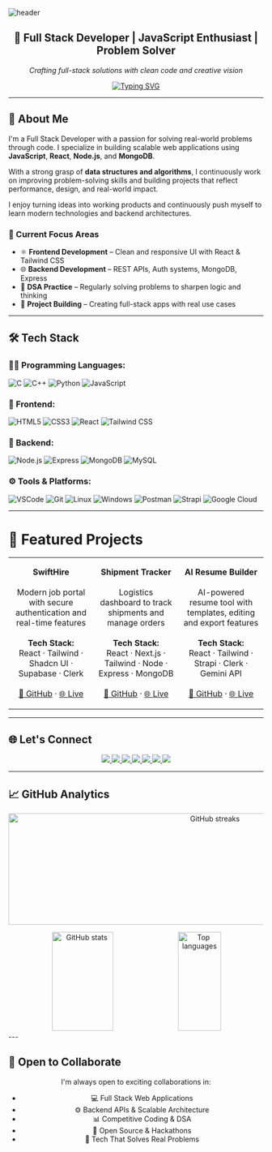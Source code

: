 <!-- 🎯 Profile Banner -->  
![header](https://capsule-render.vercel.app/api?type=waving&height=250&text=Akshat%20Tripathi&fontSize=70&color=0:1D2671,100:C33764&fontColor=ffffff&stroke=ffffff&animation=fadeIn&fontAlign=50&fontAlignY=40)

<div align="center">
  
## 🚀 Full Stack Developer | JavaScript Enthusiast | Problem Solver  
*Crafting full-stack solutions with clean code and creative vision*

[![Typing SVG](https://readme-typing-svg.herokuapp.com?font=Fira+Code&size=22&pause=1000&color=1D2671&center=true&vCenter=true&width=650&lines=Full+Stack+Developer+%7C+React+%26+Node.js+Specialist;Solving+Real-World+Problems+with+Code;DSA+Explorer+%7C+Backend+Builder)](https://git.io/typing-svg)

</div>



---


## 🧠 About Me

I'm a Full Stack Developer with a passion for solving real-world problems through code. I specialize in building scalable web applications using **JavaScript**, **React**, **Node.js**, and **MongoDB**.

With a strong grasp of **data structures and algorithms**, I continuously work on improving problem-solving skills and building projects that reflect performance, design, and real-world impact.

I enjoy turning ideas into working products and continuously push myself to learn modern technologies and backend architectures.

### 🎯 Current Focus Areas
- ⚛️ **Frontend Development** – Clean and responsive UI with React & Tailwind CSS  
- 🌐 **Backend Development** – REST APIs, Auth systems, MongoDB, Express  
- 🧠 **DSA Practice** – Regularly solving problems to sharpen logic and thinking  
- 🚀 **Project Building** – Creating full-stack apps with real use cases  

---

## 🛠️ Tech Stack

### 👨‍💻 Programming Languages:
![C](https://img.shields.io/badge/-C-000?style=flat&logo=c)
![C++](https://img.shields.io/badge/-C++-000?style=flat&logo=c%2B%2B)
![Python](https://img.shields.io/badge/-Python-000?style=flat&logo=python)
![JavaScript](https://img.shields.io/badge/-JavaScript-000?style=flat&logo=javascript)

### 🎨 Frontend:
![HTML5](https://img.shields.io/badge/-HTML5-000?style=flat&logo=html5)
![CSS3](https://img.shields.io/badge/-CSS3-000?style=flat&logo=css3)
![React](https://img.shields.io/badge/-React-000?style=flat&logo=react)
![Tailwind CSS](https://img.shields.io/badge/-TailwindCSS-000?style=flat&logo=tailwind-css)

### 🔧 Backend:
![Node.js](https://img.shields.io/badge/-Node.js-000?style=flat&logo=node.js)
![Express](https://img.shields.io/badge/-Express.js-000?style=flat&logo=express)
![MongoDB](https://img.shields.io/badge/-MongoDB-000?style=flat&logo=mongodb)
![MySQL](https://img.shields.io/badge/-MySQL-000?style=flat&logo=mysql)

### ⚙️ Tools & Platforms:
![VSCode](https://img.shields.io/badge/-VSCode-000?style=flat&logo=visual-studio-code)
![Git](https://img.shields.io/badge/-Git-000?style=flat&logo=git)
![Linux](https://img.shields.io/badge/-Linux-000?style=flat&logo=linux)
![Windows](https://img.shields.io/badge/-Windows-000?style=flat&logo=windows)
![Postman](https://img.shields.io/badge/-Postman-000?style=flat&logo=postman)
![Strapi](https://img.shields.io/badge/-Strapi-000?style=flat&logo=strapi)
![Google Cloud](https://img.shields.io/badge/-GCP-000?style=flat&logo=googlecloud)

---

# 📂 Featured Projects

<div align="center">

<table>
<tr>

<!-- Project 1 -->
<td align="center" width="33%">

<b>SwiftHire</b><br><br>
Modern job portal with secure authentication and real-time features<br><br>
<b>Tech Stack:</b><br>
React · Tailwind · Shadcn UI · Supabase · Clerk<br><br>
<a href="https://github.com/Akshat-66/swiftHire">🔗 GitHub</a> · <a href="https://swift-hire-pink.vercel.app/">🌐 Live</a>

</td>

<!-- Project 2 -->
<td align="center" width="33%">

<b>Shipment Tracker</b><br><br>
Logistics dashboard to track shipments and manage orders<br><br>
<b>Tech Stack:</b><br>
React · Next.js · Tailwind · Node · Express · MongoDB<br><br>
<a href="https://github.com/Akshat-66/shipmentTracker-Backend">🔗 GitHub</a> · <a href="https://shipsy-frontend-two.vercel.app/">🌐 Live</a>

</td>

<!-- Project 3 -->
<td align="center" width="33%">

<b>AI Resume Builder</b><br><br>
AI-powered resume tool with templates, editing and export features<br><br>
<b>Tech Stack:</b><br>
React · Tailwind · Strapi · Clerk · Gemini API<br><br>
<a href="https://github.com/Akshat-66/Main_Pro_1/tree/main/ai_resume_generator">🔗 GitHub</a> · <a href="https://main-pro-1.vercel.app/">🌐 Live</a>

</td>

</tr>
</table>

</div>

---

## 🌐 Let's Connect

<div align="center">

<a href="mailto:akshatripathi.1@gmail.com">
  <img src="https://img.shields.io/badge/Gmail-D14836?style=for-the-badge&logo=gmail&logoColor=white" />
</a>
<a href="https://www.linkedin.com/in/akshat-tripathi-33bb31346/">
  <img src="https://img.shields.io/badge/LinkedIn-0A66C2?style=for-the-badge&logo=linkedin&logoColor=white" />
</a>
<a href="https://github.com/Akshat-66">
  <img src="https://img.shields.io/badge/GitHub-181717?style=for-the-badge&logo=github&logoColor=white" />
</a>
<a href="https://leetcode.com/u/Akshat--06/">
  <img src="https://img.shields.io/badge/LeetCode-FFA116?style=for-the-badge&logo=leetcode&logoColor=white" />
</a>
<a href="https://www.codechef.com/users/akshatripathi1">
  <img src="https://img.shields.io/badge/CodeChef-5B4638?style=for-the-badge&logo=codechef&logoColor=white" />
</a>
<a href="https://codeforces.com/profile/AKSHAT__06?graphType=all">
  <img src="https://img.shields.io/badge/CodeForces-1F8ACB?style=for-the-badge&logo=codeforces&logoColor=white" />
</a>
<a href="https://akshatportfolio-sigma.vercel.app/">
  <img src="https://img.shields.io/badge/Portfolio-1D2671?style=for-the-badge&logo=vercel&logoColor=white" />
</a>

</div>

---

## 📈 **GitHub Analytics**

<p align="center">
  <img width="800" height="220" src="https://streak-stats.demolab.com?user=Akshat-66&theme=radical&hide_border=true&border_radius=5&card_width=800" alt="GitHub streaks" />
</p>

<div align="center">
  <img width="49%" height="195px" src="https://github-readme-stats.vercel.app/api?username=Akshat-66&show_icons=true&count_private=true&hide_border=true&title_color=1D2671&icon_color=1D2671&text_color=c9d1d9&bg_color=0d1117" alt="GitHub stats"/>
  <img width="41%" height="195px" src="https://github-readme-stats.vercel.app/api/top-langs/?username=Akshat-66&layout=compact&hide_border=true&title_color=1D2671&text_color=c9d1d9&bg_color=0d1117" alt="Top languages"/>
</div>
---

## 🤝 Open to Collaborate

<div align="center">

I'm always open to exciting collaborations in:

- 💻 Full Stack Web Applications  
- ⚙️ Backend APIs & Scalable Architecture  
- 📊 Competitive Coding & DSA  
- 🚀 Open Source & Hackathons  
- 🧠 Tech That Solves Real Problems

<br>
